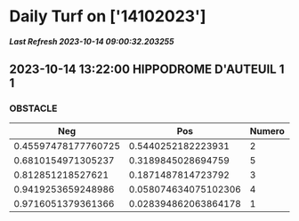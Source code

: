 # Daily Turf on ['14102023']
##### Last Refresh 2023-10-14 09:00:32.203255

## 2023-10-14 13:22:00 HIPPODROME D'AUTEUIL 1 1
### OBSTACLE

| Neg  | Pos  | Numero  | Arrived |
|------|------|---------|---------|
| 0.45597478177760725 | 0.5440252182223931 | 2 | 20.0 |
| 0.6810154971305237 | 0.3189845028694759 | 5 | 20.0 |
| 0.812851218527621 | 0.1871487814723792 | 3 | 20.0 |
| 0.9419253659248986 | 0.058074634075102306 | 4 | 20.0 |
| 0.9716051379361366 | 0.028394862063864178 | 1 | 20.0 |

